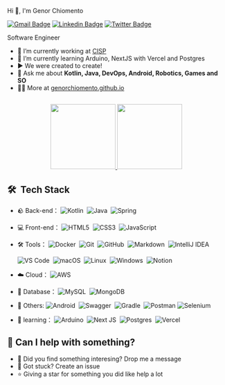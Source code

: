 Hi 👋, I'm Genor Chiomento

[![Gmail Badge](https://img.shields.io/badge/-genor.chiomento@gmail.com-c14438?style=flat&logo=Gmail&logoColor=white)](mailto:genor.chiomento@gmail.com "Connect via Email")
[![Linkedin Badge](https://img.shields.io/badge/Genor%20Chiomento-0072b1?style=flat&logo=Linkedin&logoColor=white)](https://www.linkedin.com/in/genorchiomento/ "Connect on LinkedIn")
[![Twitter Badge](https://img.shields.io/badge/-@genorchiomento-00acee?style=flat&logo=Twitter&logoColor=white)](https://twitter.com/intent/follow?screen_name=genorchiomento "Follow on Twitter")

Software Engineer

- 🔭 I’m currently working at [CISP](https://github.com/cisp-it/)
- 🌱 I’m currently learning Arduino, NextJS with Vercel and Postgres
- ▶️ We were created to create!
- 💬 Ask me about **Kotlin, Java, DevOps, Android, Robotics, Games and SO**
- 👨‍💻 More at [genorchiomento.github.io](https://genorchiomento.github.io/)

##

<div align="center">
  <a href="https://github.com/genorchiomento">
    <img height="150em" src="https://github-readme-stats.vercel.app/api?username=genorchiomento&show_icons=true&theme=dracula&count_private=true&include_all_commits=true"/>
    <img height="150em" src="https://github-readme-stats.vercel.app/api/top-langs/?username=genorchiomento&hide=CSS,Jinja,Shell,Vim%20Script,HTML,GDB&langs_count=5&layout=compact&theme=dracula&count_private=true"/>
  </a>
</div>

##

## 🛠 &nbsp;Tech Stack
- 🪨 Back-end：
  ![Kotlin](https://img.shields.io/badge/Kotlin-%237F52FF.svg?style=flat-circle&logo=kotlin&logoColor=white)&nbsp;
  ![Java](https://img.shields.io/badge/Java-white?style=flat-circle&logo=openjdk&logoColor=black)&nbsp;
  ![Spring](https://img.shields.io/badge/Spring-%236DB33F.svg?style=flat-circle&logo=spring&logoColor=white)&nbsp;
  
- 💻 Front-end：
  ![HTML5](https://img.shields.io/badge/HTML5-%23E34F26.svg?style=flat-circle&logo=html5&logoColor=white)&nbsp;
  ![CSS3](https://img.shields.io/badge/CSS3-%231572B6.svg?style=flat-circle&logo=css3&logoColor=white)&nbsp;
  ![JavaScript](https://img.shields.io/badge/JavaScript-%23323330.svg?style=flat-circle&logo=javascript&logoColor=%23F7DF1E)&nbsp;

- 🛠️ Tools：
  ![Docker](https://img.shields.io/badge/Docker-%230db7ed.svg?style=flat-circle&logo=docker&logoColor=white)&nbsp;
  ![Git](https://img.shields.io/badge/Git-grey?style=flat-circle&logo=git)&nbsp;
  ![GitHub](https://img.shields.io/badge/GitHub-%23121011.svg?style=flat-circle&logo=github&logoColor=white)&nbsp;
  ![Markdown](https://img.shields.io/badge/Markdown-05122A?style=flat-circle&logo=markdown)&nbsp;
  ![IntelliJ IDEA](https://img.shields.io/badge/IntelliJIDEA-000000.svg?logo=intellij-idea)&nbsp;
  
  ![VS Code](https://img.shields.io/badge/VSCode-gray.svg?logo=visualstudiocode)&nbsp;
  ![macOS](https://img.shields.io/badge/macOS-000000?style=flat-circle&logo=macos&logoColor=F0F0F0)&nbsp;
  ![Linux](https://img.shields.io/badge/Linux-FCC624?style=flat-circle&logo=linux&logoColor=black)&nbsp;
  ![Windows](https://img.shields.io/badge/Windows-0078D6?style=flat-circle&logo=windows&logoColor=white)&nbsp;
  ![Notion](https://img.shields.io/badge/Notion-%23000000.svg?style=flat-circle&logo=notion&logoColor=white)&nbsp;

- ☁️ Cloud：
  ![AWS](https://img.shields.io/badge/AWS-grey?&logo=Amazon-AWS&logoColor=F90)&nbsp;

- 🎲 Database：
  ![MySQL](https://img.shields.io/badge/MySQL-%2300f.svg?style=flat-circle&logo=mysql&logoColor=white)&nbsp;
  ![MongoDB](https://img.shields.io/badge/MongoDB-%234ea94b.svg?style=flat-circle&logo=mongodb&logoColor=white)&nbsp;

- 🚀 Others:
  ![Android](https://img.shields.io/badge/Android-3DDC84?style=flat-circle&logo=android&logoColor=white)&nbsp;
  ![Swagger](https://img.shields.io/badge/Swagger-%23Clojure?style=flat-circle&logo=swagger&logoColor=white)&nbsp;
  ![Gradle](https://img.shields.io/badge/Gradle-02303A.svg?style=flat-circle&logo=Gradle&logoColor=white)&nbsp;
  ![Postman](https://img.shields.io/badge/Postman-FF6C37?style=flat-circle&logo=postman&logoColor=white)
  ![Selenium](https://img.shields.io/badge/Selenium-%43B02A?style=flat-circle&logo=selenium&logoColor=white)&nbsp;

- 🌱 learning：
  ![Arduino](https://img.shields.io/badge/-Arduino-00979D?style=flat-circle&logo=Arduino&logoColor=white)&nbsp;
  ![Next JS](https://img.shields.io/badge/NextJS-black?style=flat-circle&logo=next.js&logoColor=white)&nbsp;
  ![Postgres](https://img.shields.io/badge/Postgres-%23316192.svg?style=flat-circle&logo=postgresql&logoColor=white)&nbsp;
  ![Vercel](https://img.shields.io/badge/Vercel-green?style=flat-circle&logo=Vercel&logoColor=white)&nbsp;

## 🤔 Can I help with something?

- 💬 Did you find something interesing? Drop me a message
- 🐞 Got stuck? Create an issue
- ⭐ Giving a star for something you did like help a lot
